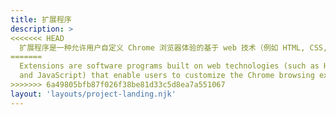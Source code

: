 ```yaml
---
title: 扩展程序
description: >
<<<<<<< HEAD
  扩展程序是一种允许用户自定义 Chrome 浏览器体验的基于 web 技术（例如 HTML, CSS, and JavaScript）的软件程序。
=======
  Extensions are software programs built on web technologies (such as HTML, CSS,
  and JavaScript) that enable users to customize the Chrome browsing experience.
>>>>>>> 6a49805bfb87f026f38be81d33c5d8ea7a551067
layout: 'layouts/project-landing.njk'
---
```

